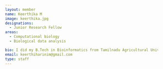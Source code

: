 ```yaml
---
layout: member
name: Keerthika M 
image: keerthika.jpg
designations: 
  - Junior Research Fellow
areas:
  - Computational biology
  - Biological data analysis

bio: I did my B.Tech in Bioinformatics from Tamilnadu Agricultural University and M.Tech in Computational Biology from Anna University. I'm currently working as a JRF under Dr. Karthik Raman.My work focuses on developing computational pipeline for identifying the context of key mutations in cancer genomics. 
email: keerthiharinim@gmail.com
type: staff
---
```

